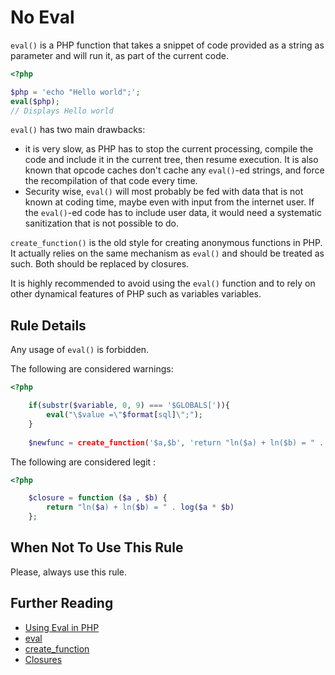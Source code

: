 <!-- Security -->
# No Eval

`eval()` is a PHP function that takes a snippet of code provided as a string as parameter and will run it, as part of the current code. 

```php
<?php

$php = 'echo "Hello world";';
eval($php);
// Displays Hello world

```


`eval()` has two main drawbacks: 

* it is very slow, as PHP has to stop the current processing, compile the code and include it in the current tree, then resume execution. It is also known that opcode caches don't cache any `eval()`-ed strings, and force the recompilation of that code every time.
* Security wise, `eval()` will most probably be fed with data that is not known at coding time, maybe even with input from the internet user. If the `eval()`-ed code has to include user data, it would need a systematic sanitization that is not possible to do. 

`create_function()` is the old style for creating anonymous functions in PHP. It actually relies on the same mechanism as `eval()` and should be treated as such. Both should be replaced by closures.

It is highly recommended to avoid using the `eval()` function and to rely on other dynamical features of PHP such as variables variables. 


## Rule Details

Any usage of `eval()` is forbidden. 

The following are considered warnings: 
```php
<?php

	if(substr($variable, 0, 9) === '$GLOBALS[')){
		eval("\$value =\"$format[sql]\";");
	}
	
	$newfunc = create_function('$a,$b', 'return "ln($a) + ln($b) = " . log($a * $b);');

```

The following are considered legit : 

```php
<?php

	$closure = function ($a , $b) { 
		return "ln($a) + ln($b) = " . log($a * $b)
	};

```


## When Not To Use This Rule

Please, always use this rule.


## Further Reading

* [Using Eval in PHP](http://blog.joshuaeichorn.com/archives/2005/08/01/using-eval-in-php/)
* [eval](http://php.net/function.eval)
* [create_function](http://php.net/function.create_function)
* [Closures](http://php.net/class.closure)
